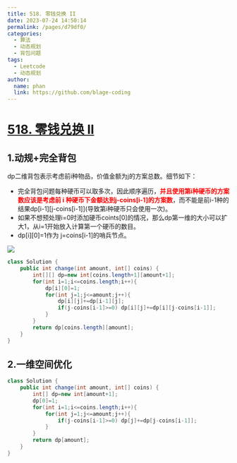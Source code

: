 ```yaml
---
title: 518. 零钱兑换 II
date: 2023-07-24 14:50:14
permalink: /pages/d79df0/
categories:
  - 算法
  - 动态规划
  - 背包问题
tags:
  - Leetcode
  - 动态规划
author: 
  name: phan
  link: https://github.com/blage-coding
---
```

# [518. 零钱兑换 II](https://leetcode.cn/problems/coin-change-ii/)

## 1.动规+完全背包

dp二维背包表示考虑前i种物品，价值金额为j的方案总数。细节如下：

- 完全背包问题每种硬币可以取多次，因此顺序遍历，<font color="red">**并且使用第i种硬币的方案数应该是考虑前 i 种硬币下金额达到j-coins\[i-1\]的方案数**</font>，而不能是前i-1种的结果dp\[i-1]\[j-coins\[i-1\]\](导致第i种硬币只会使用一次)。
- 如果不想预处理i=0时添加硬币coints\[0\]的情况，那么dp第一维的大小可以扩大1，从i=1开始放入计算第一个硬币的数目。
- dp\[i\]\[0\]=1作为 j=coins\[i-1\]的哨兵节点。

![](https://jsd.cdn.zzko.cn/gh/blage-coding/picx-images-hosting@master/20230724/image.5cwokzfzw6o0.webp)

```java
class Solution {
    public int change(int amount, int[] coins) {
        int[][] dp=new int[coins.length+1][amount+1];
        for(int i=1;i<=coins.length;i++){
            dp[i][0]=1;
            for(int j=1;j<=amount;j++){
                dp[i][j]+=dp[i-1][j];
                if(j-coins[i-1]>=0) dp[i][j]+=dp[i][j-coins[i-1]];
            }
        }
        return dp[coins.length][amount];
    }
}
```

## 2.一维空间优化

```java
class Solution {
    public int change(int amount, int[] coins) {
        int[] dp=new int[amount+1];
        dp[0]=1;
        for(int i=1;i<=coins.length;i++){
            for(int j=1;j<=amount;j++){
                if(j-coins[i-1]>=0) dp[j]+=dp[j-coins[i-1]];
            }
        }
        return dp[amount];
    }
}
```

